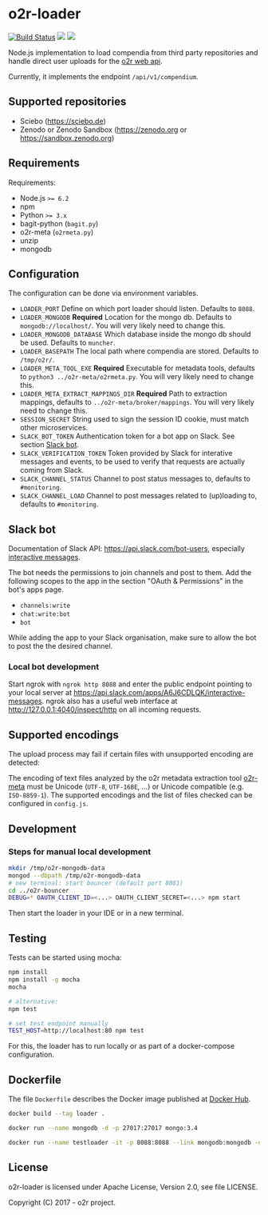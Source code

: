 # o2r-loader

[![Build Status](https://travis-ci.org/o2r-project/o2r-loader.svg?branch=master)](https://travis-ci.org/o2r-project/o2r-loader) [![](https://images.microbadger.com/badges/version/o2rproject/o2r-loader.svg)](https://microbadger.com/images/o2rproject/o2r-loader "Get your own version badge on microbadger.com") [![](https://images.microbadger.com/badges/image/o2rproject/o2r-loader.svg)](https://microbadger.com/images/o2rproject/o2r-loader "Get your own image badge on microbadger.com")

Node.js implementation to load compendia from third party repositories and handle direct user uploads for the [o2r web api](http://o2r.info/o2r-web-api).

Currently, it implements the endpoint `/api/v1/compendium`.

## Supported repositories

- Sciebo (https://sciebo.de)
- Zenodo or Zenodo Sandbox (https://zenodo.org or https://sandbox.zenodo.org)

## Requirements

Requirements:

- Node.js `>= 6.2`
- npm
- Python `>= 3.x`
- bagit-python (`bagit.py`)
- o2r-meta (`o2rmeta.py`)
- unzip
- mongodb

## Configuration

The configuration can be done via environment variables.

- `LOADER_PORT`
  Define on which port loader should listen. Defaults to `8088`.
- `LOADER_MONGODB` __Required__
  Location for the mongo db. Defaults to `mongodb://localhost/`. You will very likely need to change this.
- `LOADER_MONGODB_DATABASE`
  Which database inside the mongo db should be used. Defaults to `muncher`.
- `LOADER_BASEPATH`
  The local path where compendia are stored. Defaults to `/tmp/o2r/`.
- `LOADER_META_TOOL_EXE` __Required__
  Executable for metadata tools, defaults to `python3 ../o2r-meta/o2rmeta.py`. You will very likely need to change this.
- `LOADER_META_EXTRACT_MAPPINGS_DIR` __Required__
  Path to extraction mappings, defaults to `../o2r-meta/broker/mappings`. You will very likely need to change this.
- `SESSION_SECRET`
  String used to sign the session ID cookie, must match other microservices.
- `SLACK_BOT_TOKEN`
  Authentication token for a bot app on Slack. See section [Slack bot](#slack-bot).
- `SLACK_VERIFICATION_TOKEN`
  Token provided by Slack for interative messages and events, to be used to verify that requests are actually coming from Slack.
- `SLACK_CHANNEL_STATUS`
  Channel to post status messages to, defaults to `#monitoring`.
- `SLACK_CHANNEL_LOAD`
  Channel to post messages related to (up)loading to, defaults to `#monitoring`.

## Slack bot

Documentation of Slack API: https://api.slack.com/bot-users, especially [interactive messages](https://api.slack.com/interactive-messages).

The bot needs the permissions to join channels and post to them.
Add the following scopes to the app in the section "OAuth & Permissions" in the bot's apps page.

- `channels:write`
- `chat:write:bot`
- `bot`

While adding the app to your Slack organisation, make sure to allow the bot to post the the desired channel.

### Local bot development

Start ngrok with `ngrok http 8088` and enter the public endpoint pointing to your local server at https://api.slack.com/apps/A6J6CDLQK/interactive-messages. ngrok also has a useful web interface at http://127.0.0.1:4040/inspect/http on all incoming requests.

## Supported encodings

The upload process may fail if certain files with unsupported encoding are detected: 

The encoding of text files analyzed by the o2r metadata extraction tool [o2r-meta](https://github.com/o2r-project/o2r-meta) must be Unicode (`UTF-8`, `UTF-16BE`, ...) or Unicode compatible (e.g. `ISO-8859-1`). The supported encodings and the list of files checked can be configured in `config.js`. 

## Development

### Steps for manual local development

```bash
mkdir /tmp/o2r-mongodb-data
mongod --dbpath /tmp/o2r-mongodb-data
# new terminal: start bouncer (default port 8081)
cd ../o2r-bouncer
DEBUG=* OAUTH_CLIENT_ID=<...> OAUTH_CLIENT_SECRET=<...> npm start
```

Then start the loader in your IDE or in a new terminal.

## Testing

Tests can be started using mocha:

```bash
npm install
npm install -g mocha
mocha

# alternative:
npm test

# set test endpoint manually
TEST_HOST=http://localhost:80 npm test
```
For this, the loader has to run locally or as part of a docker-compose configuration.

## Dockerfile

The file `Dockerfile` describes the Docker image published at [Docker Hub](https://hub.docker.com/r/o2rproject/o2r-loader/).

```bash
docker build --tag loader .

docker run --name mongodb -d -p 27017:27017 mongo:3.4

docker run --name testloader -it -p 8088:8088 --link mongodb:mongodb -e LOADER_MONGODB=mongodb://mongodb:27017 -e DEBUG=* loader
```

## License

o2r-loader is licensed under Apache License, Version 2.0, see file LICENSE.

Copyright (C) 2017 - o2r project.
